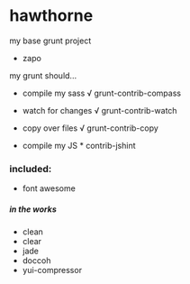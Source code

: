 # hawthorne
my base grunt project

- zapo


my grunt should...
- compile my sass √
  grunt-contrib-compass

- watch for changes √
  grunt-contrib-watch

- copy over files √
  grunt-contrib-copy

- compile my JS *
  contrib-jshint


### included:
- font awesome


##### in the works
- clean
- clear
- jade
- doccoh
- yui-compressor
